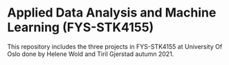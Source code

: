 # Applied Data Analysis and Machine Learning (FYS-STK4155)

This repository includes the three projects in FYS-STK4155 at University Of Oslo done by Helene Wold and Tiril Gjerstad autumn 2021. 
